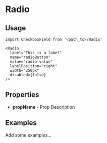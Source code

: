 # Radio

## Usage

```
import CheckboxField from '<path_to>/Radio'

<Radio
  label="This is a label"
  name="radioButton"
  value="radio value"
  labelPosition="right"
  width="250px"
  disabled={false}
/>
```

## Properties

- **propName** - Prop Description

## Examples

Add some examples...
